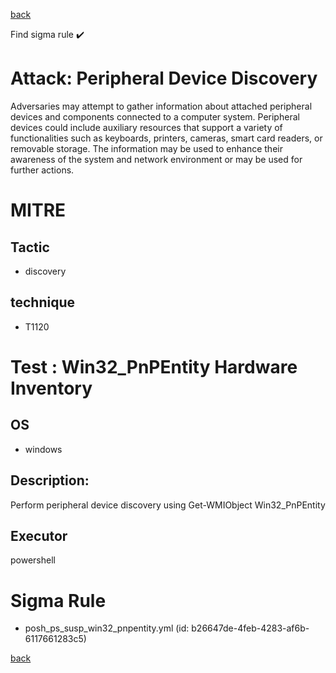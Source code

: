 
[back](../index.md)

Find sigma rule :heavy_check_mark: 

# Attack: Peripheral Device Discovery 

Adversaries may attempt to gather information about attached peripheral devices and components connected to a computer system. Peripheral devices could include auxiliary resources that support a variety of functionalities such as keyboards, printers, cameras, smart card readers, or removable storage. The information may be used to enhance their awareness of the system and network environment or may be used for further actions.

# MITRE
## Tactic
  - discovery


## technique
  - T1120


# Test : Win32_PnPEntity Hardware Inventory
## OS
  - windows


## Description:
Perform peripheral device discovery using Get-WMIObject Win32_PnPEntity

## Executor
powershell

# Sigma Rule
 - posh_ps_susp_win32_pnpentity.yml (id: b26647de-4feb-4283-af6b-6117661283c5)



[back](../index.md)
